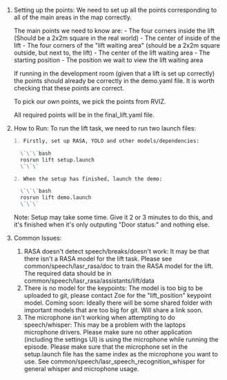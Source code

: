 1. Setting up the points: 
    We need to set up all the points corresponding to all of the main areas in the map correctly. 

    The main points we need to know are: 
        - The four corners inside the lift (Should be a 2x2m square in the real world)
        - The center of inside of the lift
        - The four corners of the "lift waiting area" (should be a 2x2m square outside, but next to, the lift)
        - The center of the lift waiting area
        - The starting position 
        - The position we wait to view the lift waiting area 

    If running in the development room (given that a lift is set up correctly) the points should already be correctly in the demo.yaml file. It is worth checking that these points are correct. 

    To pick our own points, we pick the points from RVIZ. 

    All required points will be in the final_lift.yaml file. 
       

2. How to Run:
    To run the lift task, we need to run two launch files: 

    ```md
   1. Firstly, set up RASA, YOLO and other models/dependencies: 

      \`\`\`bash    
      rosrun lift setup.launch
      \`\`\`
   
   2. When the setup has finished, launch the demo: 

      \`\`\`bash
      rosrun lift demo.launch
      \`\`\`
   ```

    Note: Setup may take some time. Give it 2 or 3 minutes to do this, and it's finished when it's only outputing "Door status:" and nothing else. 


3. Common Issues: 
    1. RASA doesn't detect speech/breaks/doesn't work: 
        It may be that there isn't a RASA model for the lift task. 
        Please see common/speech/lasr_rasa/doc to train the RASA model for the lift. The required data should be in common/speech/lasr_rasa/assistants/lift/data
    2. There is no model for the keypoints: 
        The model is too big to be uploaded to git, please contact Zoe for the "lift_position" keypoint model. 
        Coming soon: Ideally there will be some shared folder with important models that are too big for git. Will share a link soon. 
    3. The microphone isn't working when attempting to do speech/whisper: 
        This may be a problem with the laptops microphone drivers. Please make sure no other application (including the settings UI) is using the microphone while running the episode. 
        Please make sure that the microphone set in the setup.launch file has the same index as the microphone you want to use. See common/speech/lasr_speech_recognition_whisper for general whisper and microphone usage. 